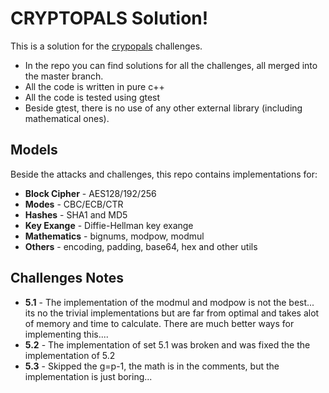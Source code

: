 # CRYPTOPALS Solution!
This is a solution for the [crypopals](https://cryptopals.com) challenges.
* In the repo you can find solutions for all the challenges, all merged into the master branch.
* All the code is written in pure c++
* All the code is tested using gtest
* Beside gtest, there is no use of any other external library (including mathematical ones).

## Models
Beside the attacks and challenges, this repo contains implementations for:
* **Block Cipher** - AES128/192/256
* **Modes** - CBC/ECB/CTR
* **Hashes** - SHA1 and MD5
* **Key Exange** - Diffie-Hellman key exange
* **Mathematics** - bignums, modpow, modmul
* **Others** - encoding, padding, base64, hex and other utils

## Challenges Notes
* **5.1** - The implementation of the modmul and modpow is not the best... its no the trivial implementations but are far from optimal and takes alot of memory and time to calculate. There are much better ways for implementing this....
* **5.2** - The implementation of set 5.1 was broken and was fixed the the implementation of 5.2
* **5.3** - Skipped the g=p-1, the math is in the comments, but the implementation is just boring...